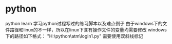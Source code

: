 # python

python learn
学习python过程写过的练习脚本以及难点例子
由于windows下的文件路径和linux的不一样，所以在linux下含有操作文件的变量均需要修改
windows下的路径如下格式：
"H:\\python\\atm\\login1.py"
需要使用双斜线标记